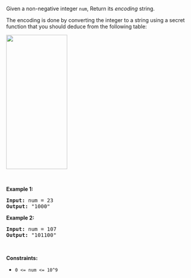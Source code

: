 <div><p>Given a non-negative integer <code>num</code>, Return its <em>encoding</em> string.</p>

<p>The encoding is done by converting the integer to a string using a secret function that you should deduce from the following table:</p>

<p><img alt="" src="https://assets.leetcode.com/uploads/2019/06/21/encode_number.png" style="width: 164px; height: 360px;"></p>

<p>&nbsp;</p>
<p><strong>Example 1:</strong></p>

<pre><strong>Input:</strong> num = 23
<strong>Output:</strong> "1000"
</pre>

<p><strong>Example 2:</strong></p>

<pre><strong>Input:</strong> num = 107
<strong>Output:</strong> "101100"
</pre>

<p>&nbsp;</p>
<p><strong>Constraints:</strong></p>

<ul>
	<li><code>0 &lt;= num &lt;= 10^9</code></li>
</ul></div>